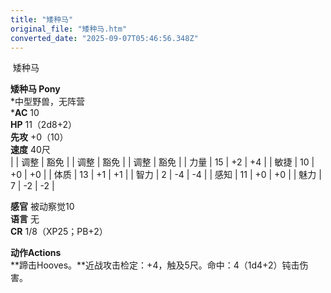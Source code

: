 ```yaml
---
title: "矮种马"
original_file: "矮种马.htm"
converted_date: "2025-09-07T05:46:56.348Z"
---
```


﻿ 矮种马   

****矮种马 Pony****  
*中型野兽，无阵营  
***AC** 10  
**HP** 11（2d8+2）  
**先攻** +0（10）  
**速度** 40尺  
|  | 调整 | 豁免 |  | 调整 | 豁免 |  | 调整 | 豁免 |
| 力量 | 15 | +2 | +4 |  | 敏捷 | 10 | +0 | +0 |  | 体质 | 13 | +1 | +1 |
| 智力 | 2 | -4 | -4 |  | 感知 | 11 | +0 | +0 |  | 魅力 | 7 | -2 | -2 |

**感官** 被动察觉10  
**语言** 无  
**CR** 1/8（XP25；PB+2）

****动作Actions****  
**蹄击Hooves。**近战攻击检定：+4，触及5尺。命中：4（1d4+2）钝击伤害。